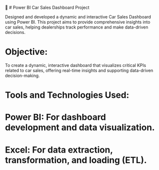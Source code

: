 🚗 # Power BI Car Sales Dashboard Project

Designed and developed a dynamic and interactive Car Sales Dashboard using Power BI. This project aims to provide comprehensive insights into car sales, helping dealerships track performance and make data-driven decisions.

# Objective:
To create a dynamic, interactive dashboard that visualizes critical KPIs related to car sales, offering real-time insights and supporting data-driven decision-making.

# Tools and Technologies Used:
# Power BI: For dashboard development and data visualization.
# Excel: For data extraction, transformation, and loading (ETL).
